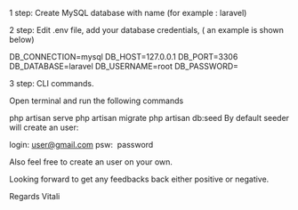 1 step: Create MySQL database with name (for example : laravel)


2 step: Edit .env file, add your database credentials, ( an example is shown below)


DB_CONNECTION=mysql
DB_HOST=127.0.0.1
DB_PORT=3306
DB_DATABASE=laravel
DB_USERNAME=root
DB_PASSWORD=


3 step: CLI commands.

Open terminal and run the following commands

php artisan serve
php artisan migrate
php artisan db:seed
By default seeder will create an user:


login: user@gmail.com
psw:  password


Also feel free to create an user on your own.


Looking forward to get any feedbacks back either positive or negative.

Regards Vitali

